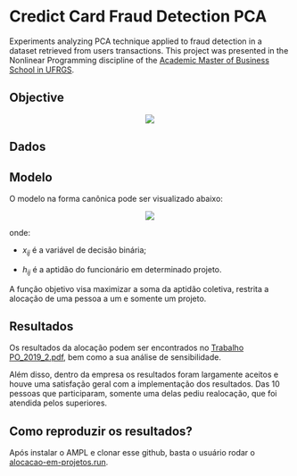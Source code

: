 # Credict Card Fraud Detection PCA
Experiments analyzing PCA technique applied to fraud detection in a dataset retrieved from users transactions. This project was presented in the Nonlinear Programming discipline of the [Academic Master of Business School in UFRGS](https://www.ufrgs.br/escoladeadministracao/en/ppga/master-degree/). 

## Objective

<p align="center">
  <img src="https://user-images.githubusercontent.com/38505459/182950912-0a88cd1a-0559-4641-ad60-e4063ff09d9d.png">
</p>

## Dados


## Modelo
O modelo na forma canônica pode ser visualizado abaixo:
<p align="center">
  <img src="https://user-images.githubusercontent.com/38505459/182952685-7c2f907d-40a9-4ea9-bd65-be75db16027b.png">
</p>
onde:

- $x_{ij}$ é a variável de decisão binária;

- $h_{ij}$ é a aptidão do funcionário em determinado projeto.

A função objetivo visa maximizar a soma da aptidão coletiva, restrita a alocação de uma pessoa a um e somente um projeto.
  
## Resultados
Os resultados da alocação podem ser encontrados no [Trabalho PO_2019_2.pdf](https://github.com/Vilmar1/Alocacao-em-projetos/blob/main/Trabalho%20PO_2019_2.pdf), bem como a sua análise de sensibilidade.

Além disso, dentro da empresa os resultados foram largamente aceitos e houve uma satisfação geral com a implementação dos resultados. Das 10 pessoas que participaram, somente uma delas pediu realocação, que foi atendida pelos superiores.

## Como reproduzir os resultados?
Após instalar o AMPL e clonar esse github, basta o usuário rodar o [alocacao-em-projetos.run](https://github.com/Vilmar1/Alocacao-em-projetos/blob/main/alocacao-em-projetos.run).
